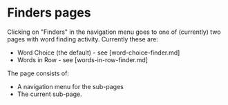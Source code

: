 # Finders pages

Clicking on "Finders" in the navigation menu goes to one 
of (currently) two pages with word finding activity.
Currently these are:

* Word Choice (the default) - see [word-choice-finder.md]
* Words in Row - see [words-in-row-finder.md]

The page consists of:

* A navigation menu for the sub-pages
* The current sub-page.

